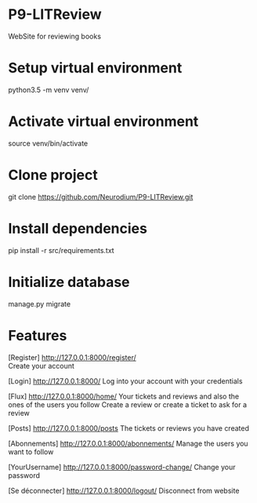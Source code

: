# P9-LITReview
 WebSite for reviewing books

# Setup virtual environment
python3.5 -m venv venv/

# Activate virtual environment
source venv/bin/activate

# Clone project
git clone https://github.com/Neurodium/P9-LITReview.git

# Install dependencies
pip install -r src/requirements.txt

# Initialize database
manage.py migrate

# Features
[Register] http://127.0.0.1:8000/register/<br>
  Create your account
  
[Login] http://127.0.0.1:8000/
  Log into your account with your credentials 
  
[Flux] http://127.0.0.1:8000/home/
  Your tickets and reviews and also the ones of the users you follow 
  Create a review or create a ticket to ask for a review
  
[Posts] http://127.0.0.1:8000/posts
  The tickets or reviews you have created 
  
[Abonnements] http://127.0.0.1:8000/abonnements/
  Manage the users you want to follow

[YourUsername] http://127.0.0.1:8000/password-change/
  Change your password
  
[Se déconnecter] http://127.0.0.1:8000/logout/
  Disconnect from website
